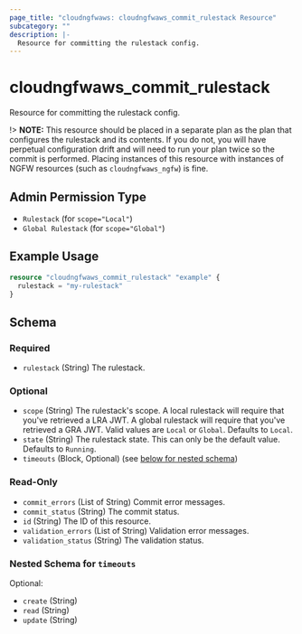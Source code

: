 ```yaml
---
page_title: "cloudngfwaws: cloudngfwaws_commit_rulestack Resource"
subcategory: ""
description: |-
  Resource for committing the rulestack config.
---
```


# cloudngfwaws_commit_rulestack

Resource for committing the rulestack config.

!> **NOTE:** This resource should be placed in a separate plan as the plan that configures the rulestack and its contents.  If you do not, you will have perpetual configuration drift and will need to run your plan twice so the commit is performed.  Placing instances of this resource with instances of NGFW resources (such as `cloudngfwaws_ngfw`) is fine.


## Admin Permission Type

* `Rulestack` (for `scope="Local"`)
* `Global Rulestack` (for `scope="Global"`)


## Example Usage

```terraform
resource "cloudngfwaws_commit_rulestack" "example" {
  rulestack = "my-rulestack"
}
```


<!-- schema generated by tfplugindocs -->
## Schema

### Required

- `rulestack` (String) The rulestack.

### Optional

- `scope` (String) The rulestack's scope. A local rulestack will require that you've retrieved a LRA JWT. A global rulestack will require that you've retrieved a GRA JWT. Valid values are `Local` or `Global`. Defaults to `Local`.
- `state` (String) The rulestack state. This can only be the default value. Defaults to `Running`.
- `timeouts` (Block, Optional) (see [below for nested schema](#nestedblock--timeouts))

### Read-Only

- `commit_errors` (List of String) Commit error messages.
- `commit_status` (String) The commit status.
- `id` (String) The ID of this resource.
- `validation_errors` (List of String) Validation error messages.
- `validation_status` (String) The validation status.

<a id="nestedblock--timeouts"></a>
### Nested Schema for `timeouts`

Optional:

- `create` (String)
- `read` (String)
- `update` (String)

